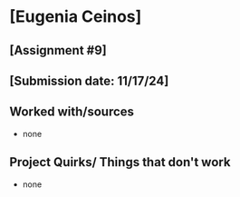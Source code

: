 # [Eugenia Ceinos]
## [Assignment #9]
## [Submission date: 11/17/24]
## Worked with/sources 
* none
## Project Quirks/ Things that don't work
* none
